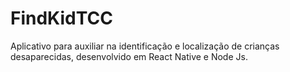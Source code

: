 # FindKidTCC

Aplicativo para auxiliar na identificação e localização de crianças desaparecidas, desenvolvido em React Native e Node Js.
